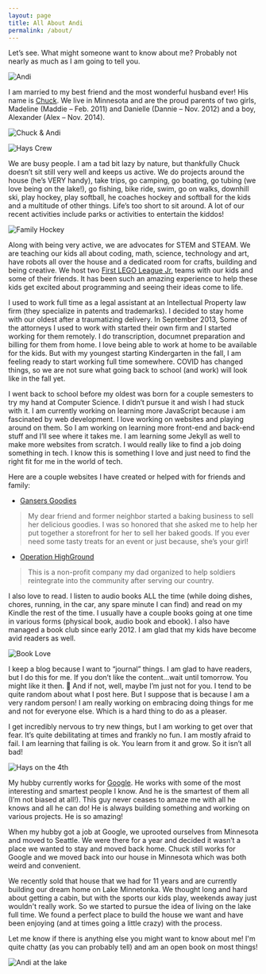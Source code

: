 ```yaml
---
layout: page
title: All About Andi
permalink: /about/
---
```

Let’s see. What might someone want to know about me? Probably not nearly as much as I am going to tell you.

![Andi](/images/Selfie.JPG)

I am married to my best friend and the most wonderful husband ever! His name is [Chuck](http://madebychuck.com). We live in Minnesota and are the proud parents of two girls, Madeline (Maddie – Feb. 2011) and Danielle (Dannie – Nov. 2012) and a boy, Alexander (Alex – Nov. 2014).

![Chuck & Andi](/images/CandA.jpg)

![Hays Crew](/images/HaysCrew.jpg)

We are busy people. I am a tad bit lazy by nature, but thankfully Chuck doesn’t sit still very well and keeps us active. We do projects around the house (he’s VERY handy), take trips, go camping, go boating, go tubing (we love being on the lake!), go fishing, bike ride, swim, go on walks, downhill ski, play hockey, play softball, he coaches hockey and softball for the kids and a multitude of other things. Life’s too short to sit around. A lot of our recent activities include parks or activities to entertain the kiddos!

![Family Hockey](/images/FamilyHockey.JPG)

Along with being very active, we are advocates for STEM and STEAM. We are teaching our kids all about coding, math, science, technology and art, have robots all over the house and a dedicated room for crafts, building and being creative. We host two [First LEGO League Jr.](https://www.firstinspires.org/robotics/fll) teams with our kids and some of their friends. It has been such an amazing experience to help these kids get excited about programming and seeing their ideas come to life.

I used to work full time as a legal assistant at an Intellectual Property law firm (they specialize in patents and trademarks). I decided to stay home with our oldest after a traumatizing delivery. In September 2013, Some of the attorneys I used to work with started their own firm and I started working for them remotely. I do transcription, documnet preparation and billing for them from home. I love being able to work at home to be available for the kids. But with my youngest starting Kindergarten in the fall, I am feeling ready to start working full time somewhere. COVID has changed things, so we are not sure what going back to school (and work) will look like in the fall yet.

I went back to school before my oldest was born for a couple semesters to try my hand at Computer Science. I didn’t pursue it and wish I had stuck with it. I am currently working on learning more JavaScript because i am fascinated by web development.  I love working on websites and playing around on them. So I am working on learning more front-end and back-end stuff and I’ll see where it takes me. I am learning some Jekyll as well to make more websites from scratch. I would really like to find a job doing something in tech. I know this is something I love and just need to find the right fit for me in the world of tech.

Here are a couple websites I have created or helped with for friends and family:
- [Gansers Goodies](http://gansersgoodies.com/) 
> My dear friend and former neighbor started a baking business to sell her delicious goodies. I was so honored that she asked me to help her put together a storefront for her to sell her baked goods. If you ever need some tasty treats for an event or just because, she’s your girl!
- [Operation HighGround](http://operationhighground.org/)
> This is a non-profit company my dad organized to help soldiers reintegrate into the community after serving our country.

I also love to read. I listen to audio books ALL the time (while doing dishes, chores, running, in the car, any spare minute I can find) and read on my Kindle the rest of the time. I usually have a couple books going at one time in various forms (physical book, audio book and ebook). I also have managed a book club since early 2012. I am glad that my kids have become avid readers as well.

![Book Love](/images/booklove.jpg)

I keep a blog because I want to “journal” things. I am glad to have readers, but I do this for me. If you don’t like the content...wait until tomorrow. You might like it then. 🙂 And if not, well, maybe I’m just not for you. I tend to be quite random about what I post here. But I suppose that is because I am a very random person! I am really working on embracing doing things for me and not for everyone else. Which is a hard thing to do as a pleaser.

I get incredibly nervous to try new things, but I am working to get over that fear. It’s quite debilitating at times and frankly no fun. I am mostly afraid to fail. I am learning that failing is ok. You learn from it and grow. So it isn’t all bad!

![Hays on the 4th](/images/Hays4th.JPG)

My hubby currently works for [Google](http://google.com). He works with some of the most interesting and smartest people I know. And he is the smartest of them all (I’m not biased at all!). This guy never ceases to amaze me with all he knows and all he can do! He is always building something and working on various projects. He is so amazing! 

When my hubby got a job at Google, we uprooted ourselves from Minnesota and moved to Seattle.  We were there for a year and decided it wasn’t a place we wanted to stay and moved back home. Chuck still works for Google and we moved back into our house in Minnesota which was both weird and convenient. 

We recently sold that house that we had for 11 years and are currently building our dream home on Lake Minnetonka. We thought long and hard about getting a cabin, but with the sports our kids play, weekends away just wouldn't really work. So we started to pursue the idea of living on the lake full time. We found a perfect place to build the house we want and have been enjoying (and at times going a little crazy) with the process. 

Let me know if there is anything else you might want to know about me! I'm quite chatty (as you can probably tell) and am an open book on most things!

![Andi at the lake](/images/AndiLake.jpg)